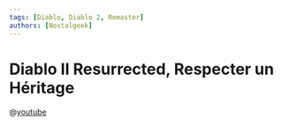 ```yaml
---
tags: [Diablo, Diablo 2, Remaster]
authors: [Nostalgeek]
---
```


# Diablo II Resurrected, Respecter un Héritage

@[youtube](https://www.youtube.com/watch?v=0INJ5gZauOE)
